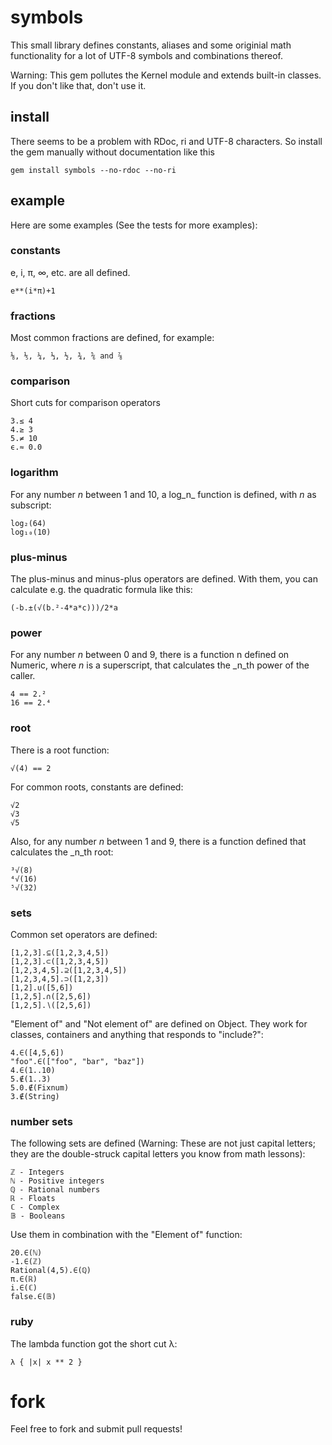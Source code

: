 # symbols

This small library defines constants, aliases and some originial math functionality for a lot of UTF-8 symbols and combinations thereof.

Warning: This gem pollutes the Kernel module and extends built-in classes. If you don't like that, don't use it.

## install

There seems to be a problem with RDoc, ri and UTF-8 characters. So install the gem manually without documentation like this

    gem install symbols --no-rdoc --no-ri

## example

Here are some examples (See the tests for more examples):

### constants

e, i, π, ∞, etc. are all defined.

    e**(i*π)+1

### fractions

Most common fractions are defined, for example:

    ⅛, ⅕, ¼, ⅓, ½, ¾, ⅚ and ⅞

### comparison

Short cuts for comparison operators

    3.≤ 4
    4.≥ 3
    5.≠ 10
    ϵ.≈ 0.0

### logarithm

For any number _n_ between 1 and 10, a log_n_ function is defined, with _n_ as subscript:

    log₂(64)
    log₁₀(10)

### plus-minus

The plus-minus and minus-plus operators are defined. With them, you can calculate e.g. the quadratic formula like this:

    (-b.±(√(b.²-4*a*c)))/2*a

### power

For any number _n_ between 0 and 9, there is a function n defined on Numeric, where _n_ is a superscript, that calculates the _n_th power of the caller.

    4 == 2.²
    16 == 2.⁴

### root

There is a root function:

    √(4) == 2

For common roots, constants are defined:

    √2
    √3
    √5

Also, for any number _n_ between 1 and 9, there is a function defined that calculates the _n_th root:

    ³√(8)
    ⁴√(16)
    ⁵√(32)

### sets

Common set operators are defined:

    [1,2,3].⊆([1,2,3,4,5])
    [1,2,3].⊂([1,2,3,4,5])
    [1,2,3,4,5].⊇([1,2,3,4,5])
    [1,2,3,4,5].⊃([1,2,3])
    [1,2].∪([5,6])
    [1,2,5].∩([2,5,6])
    [1,2,5].∖([2,5,6])

"Element of" and "Not element of" are defined on Object. They work for classes, containers and anything that responds to "include?":

    4.∈([4,5,6])
    "foo".∈(["foo", "bar", "baz"])
    4.∈(1..10)
    5.∉(1..3)
    5.0.∉(Fixnum)
    3.∉(String)

### number sets

The following sets are defined (Warning: These are not just capital letters; they are the double-struck capital letters you know from math lessons):

    ℤ - Integers
    ℕ - Positive integers
    ℚ - Rational numbers
    ℝ - Floats
    ℂ - Complex
    𝔹 - Booleans

Use them in combination with the "Element of" function:

    20.∈(ℕ)
    -1.∈(ℤ)
    Rational(4,5).∈(ℚ)
    π.∈(ℝ)
    i.∈(ℂ)
    false.∈(𝔹)

### ruby

The lambda function got the short cut λ:

    λ { |x| x ** 2 }

# fork

Feel free to fork and submit pull requests!
